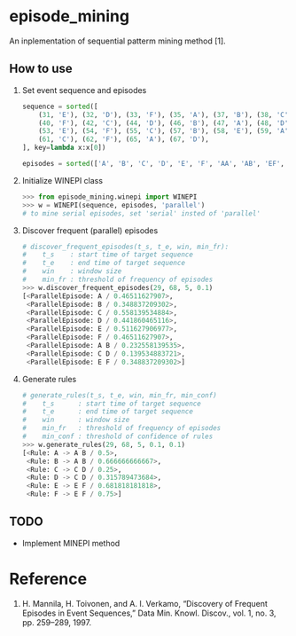 # episode_mining
An inplementation of sequential patterm mining method [1].

## How to use
1. Set event sequence and episodes

    ```python
    sequence = sorted([
        (31, 'E'), (32, 'D'), (33, 'F'), (35, 'A'), (37, 'B'), (38, 'C'), (39, 'E'),
        (40, 'F'), (42, 'C'), (44, 'D'), (46, 'B'), (47, 'A'), (48, 'D'), (50, 'C'),
        (53, 'E'), (54, 'F'), (55, 'C'), (57, 'B'), (58, 'E'), (59, 'A'), (60, 'E'),
        (61, 'C'), (62, 'F'), (65, 'A'), (67, 'D'),
    ], key=lambda x:x[0])

    episodes = sorted(['A', 'B', 'C', 'D', 'E', 'F', 'AA', 'AB', 'EF', 'CD',])
    ```

2. Initialize WINEPI class

    ```python
    >>> from episode_mining.winepi import WINEPI
    >>> w = WINEPI(sequence, episodes, 'parallel')
    # to mine serial episodes, set 'serial' insted of 'parallel'
    ```

3. Discover frequent (parallel) episodes

    ```python
    # discover_frequent_episodes(t_s, t_e, win, min_fr):
    #    t_s    : start time of target sequence
    #    t_e    : end time of target sequence
    #    win    : window size
    #    min_fr : threshold of frequency of episodes
    >>> w.discover_frequent_episodes(29, 68, 5, 0.1)
    [<ParallelEpisode: A / 0.46511627907>,
     <ParallelEpisode: B / 0.348837209302>,
     <ParallelEpisode: C / 0.558139534884>,
     <ParallelEpisode: D / 0.441860465116>,
     <ParallelEpisode: E / 0.511627906977>,
     <ParallelEpisode: F / 0.46511627907>,
     <ParallelEpisode: A B / 0.232558139535>,
     <ParallelEpisode: C D / 0.139534883721>,
     <ParallelEpisode: E F / 0.348837209302>]
    ```

4. Generate rules

    ```python
    # generate_rules(t_s, t_e, win, min_fr, min_conf)
    #    t_s      : start time of target sequence
    #    t_e      : end time of target sequence
    #    win      : window size
    #    min_fr   : threshold of frequency of episodes
    #    min_conf : threshold of confidence of rules
    >>> w.generate_rules(29, 68, 5, 0.1, 0.1)
    [<Rule: A -> A B / 0.5>,
     <Rule: B -> A B / 0.666666666667>,
     <Rule: C -> C D / 0.25>,
     <Rule: D -> C D / 0.315789473684>,
     <Rule: E -> E F / 0.681818181818>,
     <Rule: F -> E F / 0.75>]
    ```

## TODO
* Implement MINEPI method

# Reference
1. H. Mannila, H. Toivonen, and A. I. Verkamo, “Discovery of Frequent Episodes in Event Sequences,” Data Min. Knowl. Discov., vol. 1, no. 3, pp. 259–289, 1997.
